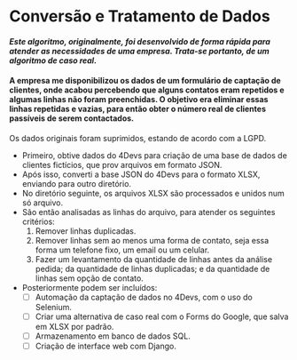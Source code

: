 # Conversão e Tratamento de Dados
#### _Este algoritmo, originalmente, foi desenvolvido de forma rápida para atender as necessidades de uma empresa. Trata-se portanto, de um algoritmo de caso real._
#### A empresa me disponibilizou os dados de um formulário de captação de clientes, onde acabou percebendo que alguns contatos eram repetidos e algumas linhas não foram preenchidas. O objetivo era eliminar essas linhas repetidas e vazias, para então obter o número real de clientes passíveis de serem contactados.

Os dados originais foram suprimidos, estando de acordo com a LGPD.

- Primeiro, obtive dados do 4Devs para criação de uma base de dados de clientes fictícios, que prov arquivos em formato JSON.
- Após isso, converti a base JSON do 4Devs para o formato XLSX, enviando para outro diretório.
- No diretório seguinte, os arquivos XLSX são processados e unidos num só arquivo.
- São então analisadas as linhas do arquivo, para atender os seguintes critérios:
    1. Remover linhas duplicadas.
    2. Remover linhas sem ao menos uma forma de contato, seja essa forma um telefone fixo, um email ou um celular.
    3. Fazer um levantamento da quantidade de linhas antes da análise pedida; da quantidade de linhas duplicadas; e da quantidade de linhas sem opção de contato.
- Posteriormente podem ser incluídos:
    - [ ] Automação da captação de dados no 4Devs, com o uso do Selenium.
    - [ ] Criar uma alternativa de caso real com o Forms do Google, que salva em XLSX por padrão.
    - [ ] Armazenamento em banco de dados SQL.
    - [ ] Criação de interface web com Django.